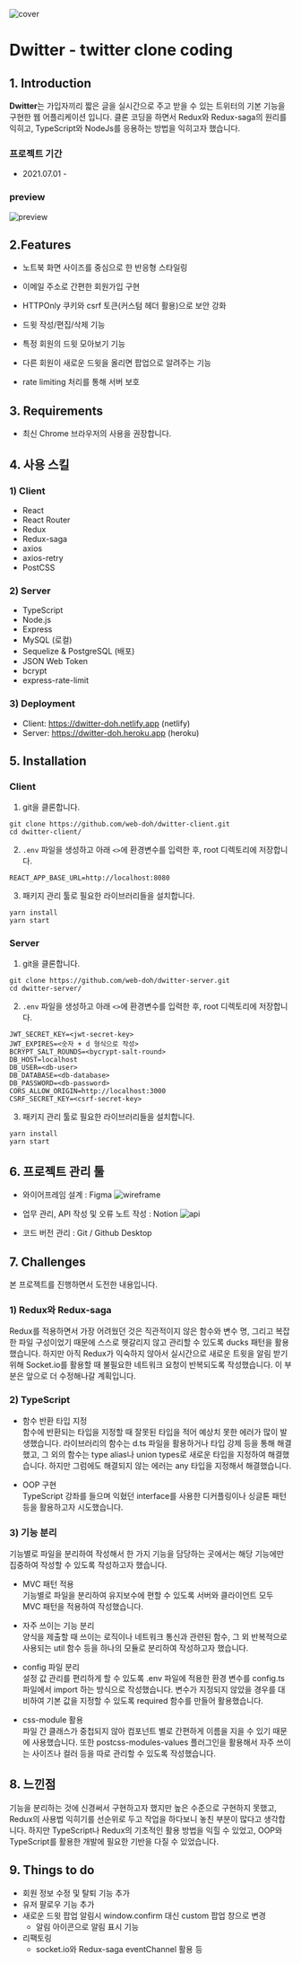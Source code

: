 ![cover](./readme_assets/cover.png)

# Dwitter - twitter clone coding

## 1. Introduction

**Dwitter**는 가입자끼리 짧은 글을 실시간으로 주고 받을 수 있는 트위터의 기본 기능을 구현한 웹 어플리케이션 입니다. 클론 코딩을 하면서 Redux와 Redux-saga의 원리를 익히고, TypeScript와 NodeJs를 응용하는 방법을 익히고자 했습니다.

### 프로젝트 기간

- 2021.07.01 -

### preview

![preview](./readme_assets/preview.gif)

## 2.Features

- 노트북 화면 사이즈를 중심으로 한 반응형 스타일링

- 이메일 주소로 간편한 회원가입 구현
- HTTPOnly 쿠키와 csrf 토큰(커스텀 헤더 활용)으로 보안 강화

- 드윗 작성/편집/삭제 기능
- 특정 회원의 드윗 모아보기 기능
- 다른 회원이 새로운 드윗을 올리면 팝업으로 알려주는 기능

- rate limiting 처리를 통해 서버 보호

## 3. Requirements

- 최신 Chrome 브라우저의 사용을 권장합니다.

## 4. 사용 스킬

### 1) Client

- React
- React Router
- Redux
- Redux-saga
- axios
- axios-retry
- PostCSS

### 2) Server

- TypeScript
- Node.js
- Express
- MySQL (로컬)
- Sequelize & PostgreSQL (배포)
- JSON Web Token
- bcrypt
- express-rate-limit

### 3) Deployment

- Client: https://dwitter-doh.netlify.app (netlify)
- Server: https://dwitter-doh.heroku.app (heroku)

## 5. Installation

### Client

1. git을 클론합니다.

```
git clone https://github.com/web-doh/dwitter-client.git
cd dwitter-client/
```

2. `.env` 파일을 생성하고 아래 `<>`에 환경변수를 입력한 후, root 디렉토리에 저장합니다.

```
REACT_APP_BASE_URL=http://localhost:8080
```

3. 패키지 관리 툴로 필요한 라이브러리들을 설치합니다.

```
yarn install
yarn start
```

### Server

1. git을 클론합니다.

```
git clone https://github.com/web-doh/dwitter-server.git
cd dwitter-server/
```

2. `.env` 파일을 생성하고 아래 `<>`에 환경변수를 입력한 후, root 디렉토리에 저장합니다.

```
JWT_SECRET_KEY=<jwt-secret-key>
JWT_EXPIRES=<숫자 + d 형식으로 작성>
BCRYPT_SALT_ROUNDS=<bycrypt-salt-round>
DB_HOST=localhost
DB_USER=<db-user>
DB_DATABASE=<db-database>
DB_PASSWORD=<db-password>
CORS_ALLOW_ORIGIN=http://localhost:3000
CSRF_SECRET_KEY=<csrf-secret-key>
```

3. 패키지 관리 툴로 필요한 라이브러리들을 설치합니다.

```
yarn install
yarn start
```

## 6. 프로젝트 관리 툴

- 와이어프레임 설계 : Figma
  ![wireframe](./readme_assets/figma.png)

- 업무 관리, API 작성 및 오류 노트 작성 : Notion
  ![api](./readme_assets/api.png)

- 코드 버전 관리 : Git / Github Desktop

## 7. Challenges

본 프로젝트를 진행하면서 도전한 내용입니다.

### 1) Redux와 Redux-saga

Redux를 적용하면서 가장 어려웠던 것은 직관적이지 않은 함수와 변수 명, 그리고 복잡한 파일 구성이었기 때문에 스스로 헷갈리지 않고 관리할 수 있도록 ducks 패턴을 활용했습니다. 하지만 아직 Redux가 익숙하지 않아서 실시간으로 새로운 트윗을 알림 받기 위해 Socket.io를 활용할 때 불필요한 네트워크 요청이 반복되도록 작성했습니다. 이 부분은 앞으로 더 수정해나갈 계획입니다.

### 2) TypeScript

- 함수 반환 타입 지정<br/>
  함수에 반환되는 타입을 지정할 때 잘못된 타입을 적어 예상치 못한 에러가 많이 발생했습니다. 라이브러리의 함수는 d.ts 파일을 활용하거나 타입 강제 등을 통해 해결했고, 그 외의 함수는 type alias나 union types로 새로운 타입을 지정하여 해결했습니다. 하지만 그럼에도 해결되지 않는 에러는 any 타입을 지정해서 해결했습니다.

- OOP 구현<br/>
  TypeScript 강좌를 들으며 익혔던 interface를 사용한 디커플링이나 싱글톤 패턴 등을 활용하고자 시도했습니다.

### 3) 기능 분리

기능별로 파일을 분리하여 작성해서 한 가지 기능을 담당하는 곳에서는 해당 기능에만 집중하여 작성할 수 있도록 작성하고자 했습니다.

- MVC 패턴 적용 <br/>
  기능별로 파일을 분리하여 유지보수에 편할 수 있도록 서버와 클라이언트 모두 MVC 패턴을 적용하여 작성했습니다.

- 자주 쓰이는 기능 분리<br/>
  양식을 제출할 때 쓰이는 로직이나 네트워크 통신과 관련된 함수, 그 외 반복적으로 사용되는 util 함수 등을 하나의 모듈로 분리하여 작성하고자 했습니다.

- config 파일 분리<br/>
  설정 값 관리를 편리하게 할 수 있도록 .env 파일에 적용한 환경 변수를 config.ts 파일에서 import 하는 방식으로 작성했습니다. 변수가 지정되지 않았을 경우를 대비하여 기본 값을 지정할 수 있도록 required 함수를 만들어 활용했습니다.

- css-module 활용<br/>
  파일 간 클래스가 중첩되지 않아 컴포넌트 별로 간편하게 이름을 지을 수 있기 때문에 사용했습니다. 또한 postcss-modules-values 플러그인을 활용해서 자주 쓰이는 사이즈나 컬러 등을 따로 관리할 수 있도록 작성했습니다.

## 8. 느낀점

기능을 분리하는 것에 신경써서 구현하고자 했지만 높은 수준으로 구현하지 못했고, Redux의 사용법 익히기를 선순위로 두고 작업을 하다보니 놓친 부분이 많다고 생각합니다. 하지만 TypeScript나 Redux의 기초적인 활용 방법을 익힐 수 있었고, OOP와 TypeScript를 활용한 개발에 필요한 기반을 다질 수 있었습니다.

## 9. Things to do

- 회원 정보 수정 및 탈퇴 기능 추가
- 유저 팔로우 기능 추가
- 새로운 드윗 팝업 알림시 window.confirm 대신 custom 팝업 창으로 변경
  - 알림 아이콘으로 알림 표시 기능
- 리팩토링
  - socket.io와 Redux-saga eventChannel 활용 등
